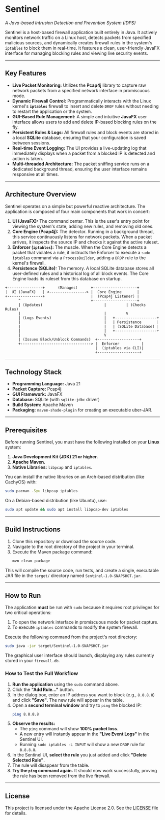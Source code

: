# Sentinel
_A Java-based Intrusion Detection and Prevention System (IDPS)_

Sentinel is a host-based firewall application built entirely in Java. It actively monitors network traffic on a Linux host, detects packets from specified malicious sources, and dynamically creates firewall rules in the system's `iptables` to block them in real-time. It features a clean, user-friendly JavaFX interface for managing blocking rules and viewing live security events.

---

## Key Features

*   **Live Packet Monitoring:** Utilizes the **Pcap4j** library to capture raw network packets from a specified network interface in promiscuous mode.
*   **Dynamic Firewall Control:** Programmatically interacts with the Linux kernel's **`iptables`** firewall to insert and delete `DROP` rules without needing to restart the application or the system.
*   **GUI-Based Rule Management:** A simple and intuitive **JavaFX** user interface allows users to add and delete IP-based blocking rules on the fly.
*   **Persistent Rules & Logs:** All firewall rules and block events are stored in a local **SQLite** database, ensuring that your configuration is saved between sessions.
*   **Real-time Event Logging:** The UI provides a live-updating log that immediately displays when a packet from a blocked IP is detected and action is taken.
*   **Multi-threaded Architecture:** The packet sniffing service runs on a dedicated background thread, ensuring the user interface remains responsive at all times.

---

## Architecture Overview

Sentinel operates on a simple but powerful reactive architecture. The application is composed of four main components that work in concert:

1.  **UI (JavaFX):** The command center. This is the user's entry point for viewing the system's state, adding new rules, and removing old ones.
2.  **Core Engine (Pcap4j):** The detector. Running in a background thread, this service continuously listens for network packets. When a packet arrives, it inspects the source IP and checks it against the active ruleset.
3.  **Enforcer (`iptables`):** The muscle. When the Core Engine detects a packet that violates a rule, it instructs the Enforcer to execute a `sudo iptables` command via a `ProcessBuilder`, adding a `DROP` rule to the kernel's firewall.
4.  **Persistence (SQLite):** The memory. A local SQLite database stores all user-defined rules and a historical log of all block events. The Core Engine loads its ruleset from this database on startup.

```
+----------------+      (Manages)      +--------------------+
|  UI (JavaFX)   | <-----------------> |  Core Engine       |
+----------------+                     |  (Pcap4j Listener) |
      ^                                +--------------------+
      | (Updates)                            |         | (Checks Rules)
      |                                      |         V
      | (Logs Events)                        |   +-------------------+
      |                                      |   | Persistence       |
      |                                      |   | (SQLite Database) |
      |                                      |   +-------------------+
      |                                      V
      | (Issues Block/Unblock Commands)  +-------------------+
      +--------------------------------> |  Enforcer          |
                                         |  (iptables via CLI)|
                                         +-------------------+
```

---

## Technology Stack

*   **Programming Language:** Java 21
*   **Packet Capture:** Pcap4j
*   **GUI Framework:** JavaFX
*   **Database:** SQLite (with `sqlite-jdbc` driver)
*   **Build System:** Apache Maven
*   **Packaging:** `maven-shade-plugin` for creating an executable uber-JAR.

---

## Prerequisites

Before running Sentinel, you must have the following installed on your **Linux** system:

1.  **Java Development Kit (JDK) 21 or higher.**
2.  **Apache Maven.**
3.  **Native Libraries:** `libpcap` and `iptables`.

You can install the native libraries on an Arch-based distribution (like CachyOS) with:
```bash
sudo pacman -Syu libpcap iptables
```
On a Debian-based distribution (like Ubuntu), use:
```bash
sudo apt update && sudo apt install libpcap-dev iptables
```

---

## Build Instructions

1.  Clone this repository or download the source code.
2.  Navigate to the root directory of the project in your terminal.
3.  Execute the Maven package command:
    ```bash
    mvn clean package
    ```
This will compile the source code, run tests, and create a single, executable JAR file in the `target/` directory named `Sentinel-1.0-SNAPSHOT.jar`.

---

## How to Run

The application **must** be run with `sudo` because it requires root privileges for two critical operations:
1.  To open the network interface in promiscuous mode for packet capture.
2.  To execute `iptables` commands to modify the system firewall.

Execute the following command from the project's root directory:

```bash
sudo java -jar target/Sentinel-1.0-SNAPSHOT.jar
```

The graphical user interface should launch, displaying any rules currently stored in your `firewall.db`.

### How to Test the Full Workflow

1.  **Run the application** using the `sudo` command above.
2.  Click the **"Add Rule..."** button.
3.  In the dialog box, enter an IP address you want to block (e.g., `8.8.8.8`) and click **"Save"**. The new rule will appear in the table.
4.  Open a **second terminal window** and try to `ping` the blocked IP:
    ```bash
    ping 8.8.8.8
    ```
5.  **Observe the results:**
    *   The `ping` command will show **100% packet loss**.
    *   A new entry will instantly appear in the **"Live Event Logs"** in the Sentinel UI.
    *   Running `sudo iptables -L INPUT` will show a new `DROP` rule for `8.8.8.8`.
6.  In the Sentinel UI, **select the rule** you just added and click **"Delete Selected Rule"**.
7.  The rule will disappear from the table.
8.  **Try the `ping` command again.** It should now work successfully, proving the rule has been removed from the live firewall.

---

## License

This project is licensed under the Apache License 2.0. See the [LICENSE](LICENSE) file for details.
